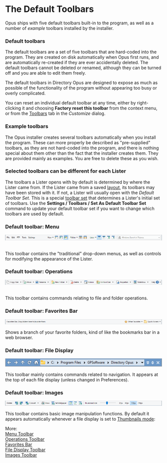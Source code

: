# The Default Toolbars

Opus ships with five default toolbars built-in to the program, as well as a number of *example* toolbars installed by the installer.

### Default toolbars

The default toolbars are a set of five toolbars that are hard-coded into the program. They are created on disk automatically when Opus first runs, and are automatically re-created if they are ever accidentally deleted. The default toolbars cannot be deleted or renamed, although they can be turned off and you are able to edit them freely.

The default toolbars in Directory Opus are designed to expose as much as possible of the functionality of the program without appearing too busy or overly complicated.

You can reset an individual default toolbar at any time, either by right-clicking it and choosing **Factory reset this toolbar** from the context menu, or from the [Toolbars](/Manual/customize/the_customize_dialog/toolbars.md) tab in the *Customize* dialog.

### Example toolbars

The Opus installer creates several toolbars automatically when you install the program. These can more properly be described as "pre-supplied" toolbars, as they are not hard-coded into the program, and there is nothing special about them other than the fact that the installer creates them. They are provided mainly as examples. You are free to delete these as you wish.

### Selected toolbars can be different for each Lister

The toolbars a Lister opens with by default is determined by where the Lister came from. If the Lister came from a saved [layout](../layouts/README.md), its toolbars may have been stored with it. If not, a Lister will usually open with the *Default Toolbar Set.* This is a special [toolbar set](toolbar_sets.md) that determines a Lister's initial set of toolbars. Use the **Settings / Toolbars / Set As Default Toolbar Set** command to update your default toolbar set if you want to change which toolbars are used by default.

### Default toolbar: Menu

![](/Manual/images/media/13/menu_toolbar.png) 

This toolbar contains the "traditional" drop-down menus, as well as controls for modifying the appearance of the Lister.

### Default toolbar: Operations

![](/Manual/images/media/13/operations_toolbar.png) 

This toolbar contains commands relating to file and folder operations.

### Default toolbar: Favorites Bar

![](/Manual/images/media/13/favorites_toolbar.png)

Shows a branch of your favorite folders, kind of like the bookmarks bar in a web browser.

### Default toolbar: File Display

![](/Manual/images/media/13/file_display_toolbar.png)

This toolbar mainly contains commands related to navigation. It appears at the top of each file display (unless changed in Preferences).

### Default toolbar: Images

![](/Manual/images/media/13/images_toolbar.png)

This toolbar contains basic image manipulation functions. By default it appears automatically whenever a file display is set to [Thumbnails mode](../view_modes.md):

More:  
[Menu Toolbar](/Manual/basic_concepts/the_lister/toolbars/the_default_toolbars/menu_toolbar.md)  
[Operations Toolbar](/Manual/basic_concepts/the_lister/toolbars/the_default_toolbars/operations_toolbar.md)  
[Favorites Bar](/Manual/basic_concepts/the_lister/toolbars/the_default_toolbars/favorites_bar.md)  
[File Display Toolbar](/Manual/basic_concepts/the_lister/toolbars/the_default_toolbars/file_display_toolbar.md)  
[Images Toolbar](/Manual/basic_concepts/the_lister/toolbars/the_default_toolbars/images_toolbar.md)  
